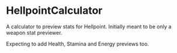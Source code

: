 # HellpointCalculator

A calculator to preview stats for Hellpoint.
Initially meant to be only a weapon stat previewer.

Expecting to add Health, Stamina and Energy previews too.
